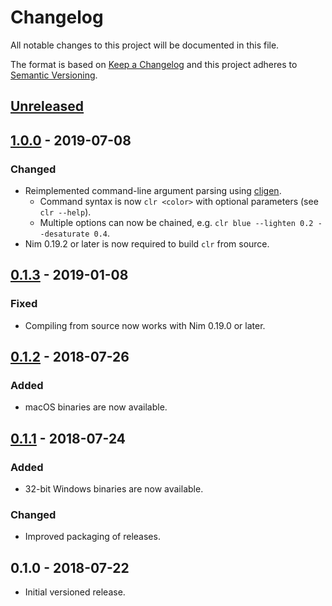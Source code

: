 # Changelog

All notable changes to this project will be documented in this file.

The format is based on [Keep a Changelog](http://keepachangelog.com/en/1.0.0/)
and this project adheres to [Semantic Versioning](http://semver.org/spec/v2.0.0.html).

## [Unreleased]

## [1.0.0] - 2019-07-08

### Changed

- Reimplemented command-line argument parsing using
  [cligen](https://github.com/c-blake/cligen).
  - Command syntax is now `clr <color>` with optional parameters (see `clr --help`).
  - Multiple options can now be chained, e.g.
    `clr blue --lighten 0.2 --desaturate 0.4`.
- Nim 0.19.2 or later is now required to build `clr` from source.

## [0.1.3] - 2019-01-08

### Fixed

- Compiling from source now works with Nim 0.19.0 or later.

## [0.1.2] - 2018-07-26

### Added

- macOS binaries are now available.

## [0.1.1] - 2018-07-24

### Added

- 32-bit Windows binaries are now available.

### Changed

- Improved packaging of releases.

## 0.1.0 - 2018-07-22

- Initial versioned release.

[Unreleased]: https://github.com/Calinou/clr/compare/v1.0.0...HEAD
[1.0.0]: https://github.com/Calinou/clr/compare/v0.1.3...v1.0.0
[0.1.3]: https://github.com/Calinou/clr/compare/v0.1.2...v0.1.3
[0.1.2]: https://github.com/Calinou/clr/compare/v0.1.1...v0.1.2
[0.1.1]: https://github.com/Calinou/clr/compare/v0.1.0...v0.1.1

